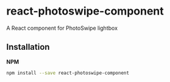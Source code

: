 # react-photoswipe-component
A React component for PhotoSwipe lightbox

## Installation

**NPM**
```sh
npm install --save react-photoswipe-component
```
